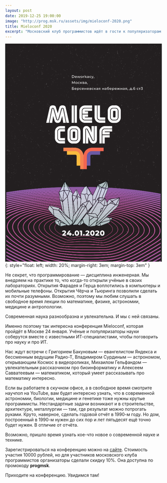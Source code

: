 ```yaml
---
layout: post
date: 2019-12-25 19:00:00
image: "http://prog.msk.ru/assets/img/mieloconf-2020.png"
title: Mieloconf 2020
excerpt: "Московский клуб программистов идёт в гости к популяризаторам науки."
---
```


![Mieloconf 2020](/assets/img/mieloconf-2020.png){: style="float: left; width: 20%; margin-right: 3em; margin-top: 3em" }

Не секрет, что программирование — дисциплина инженерная. Мы внедряем на практике то, что когда-то открыли учёные в своих лабораториях. Открытия Фарадея и Герца воплотились в компьютеры и мобильные телефоны. Открытия Чёрча и Тьюринга позволили сделать их почти разумными. Возможно, поэтому мы любим слушать в свободное время лекции по математике, физике, астрономии, медицине и антропологии.

Современная наука разнообразна и увлекательна. И мы с ней связаны.

Именно поэтому так интересна конференция Mieloconf, которая пройдёт в Москве 24 января. Учёные и популяризаторы науки соберутся вместе с известными ИТ-специалистами, чтобы поговорить про науку и про ИТ.

Нас ждут встречи с Григорием Бакуновым — евангелистом Яндекса и бессменным ведущим Радио-Т, Владимиром Сурдиным — астрономом, открывающим Космос в видеороликах, Михаилом Гельфандом — увлекательным рассказчиком про биоинформатику и Алексеем Савватеевым — математиком, который умеет рассказывать про математику интересно.

Если вы работаете в скучном офисе, а в свободное время смотрите научпоп на YouTube, вам будет интересно узнать, что в современной астрономии, биологии, медицине и генетике тоже нужны крутые программисты. Нестандартные задачи возникают и в строительстве, архитектуре, металлургии — там, где результат можно потрогать руками. Круто, наверное, сделать годовой отчёт в 1990-м году. Но дом, построенный в 1990-м нужен до сих пор и лет пятьдесят ещё точно будет нужен. В отличие от отчёта.

Возможно, пришло время узнать кое-что новое о современной науке и технике.

Зарегистрироваться на конференцию можно на [сайте](http://mieloconf.ru/?utm_source=progmsk&utm_medium=info&utm_campaign=mieloconf-2019). Стоимость участия 10000 рублей, но для участников московского клуба программистов организаторы сделали скидку 10%. Она доступна по промокоду **progmsk**.

Приходите на конференцию. Увидимся там!